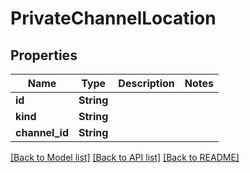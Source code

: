 # PrivateChannelLocation

## Properties

Name | Type | Description | Notes
------------ | ------------- | ------------- | -------------
**id** | **String** |  | 
**kind** | **String** |  | 
**channel_id** | **String** |  | 

[[Back to Model list]](../README.md#documentation-for-models) [[Back to API list]](../README.md#documentation-for-api-endpoints) [[Back to README]](../README.md)


